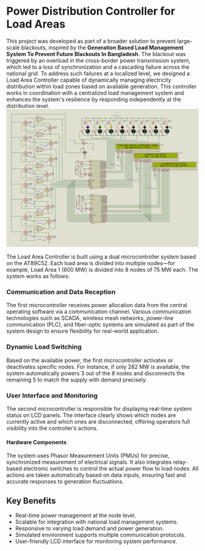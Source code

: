 # Power Distribution Controller for Load Areas
This project was developed as part of a broader solution to prevent large-scale blackouts, inspired by the **Generation Based Load Management System To Prevent Future Blackouts In Bangladesh**. The blackout was triggered by an overload in the cross-border power transmission system, which led to a loss of synchronization and a cascading failure across the national grid. To address such failures at a localized level, we designed a Load Area Controller capable of dynamically managing electricity distribution within load zones based on available generation. This controller works in coordination with a centralized load management system and enhances the system's resilience by responding independently at the distribution level.
![Load Area 1 (600 MW) Status in Generation Variations.jpg](https://github.com/mehedihassanarman/Power-Distribution-Controller-for-Load-Areas/blob/main/Project%20Image/Load%20Area%201%20(600%20MW)%20Status%20in%20Generation%20Variations.jpg)

The Load Area Controller is built using a dual microcontroller system based on the AT89C52. Each load area is divided into multiple nodes—for example, Load Area 1 (600 MW) is divided into 8 nodes of 75 MW each. The system works as follows:

### Communication and Data Reception
The first microcontroller receives power allocation data from the central operating software via a communication channel. Various communication technologies such as SCADA, wireless mesh networks, power-line communication (PLC), and fiber-optic systems are simulated as part of the system design to ensure flexibility for real-world application.

### Dynamic Load Switching
Based on the available power, the first microcontroller activates or deactivates specific nodes. For instance, if only 282 MW is available, the system automatically powers 3 out of the 8 nodes and disconnects the remaining 5 to match the supply with demand precisely.

### User Interface and Monitoring
The second microcontroller is responsible for displaying real-time system status on LCD panels. The interface clearly shows which nodes are currently active and which ones are disconnected, offering operators full visibility into the controller’s actions.

#### Hardware Components
The system uses Phasor Measurement Units (PMUs) for precise, synchronized measurement of electrical signals. It also integrates relay-based electronic switches to control the actual power flow to load nodes. All actions are taken automatically based on data inputs, ensuring fast and accurate responses to generation fluctuations.


## Key Benefits
- Real-time power management at the node level.
- Scalable for integration with national load management systems.
- Responsive to varying load demand and power generation.
- Simulated environment supports multiple communication protocols.
- User-friendly LCD interface for monitoring system performance.

